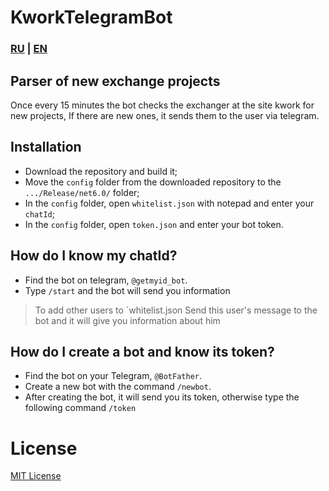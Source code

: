 # KworkTelegramBot
### [RU](README.md) | [EN](EnREADME.md)
## Parser of new exchange projects

Once every 15 minutes the bot checks the exchanger at the site kwork for new projects,
If there are new ones, it sends them to the user via telegram.

## Installation
- Download the repository and build it;
- Move the `config` folder from the downloaded repository to the `.../Release/net6.0/` folder;
- In the `config` folder, open `whitelist.json` with notepad and enter your `chatId`;
- In the `config` folder, open `token.json` and enter your bot token.

## How do I know my chatId?
- Find the bot on telegram, `@getmyid_bot`.
- Type `/start` and the bot will send you information

> To add other users to `whitelist.json
Send this user's message to the bot and it will give you information about him

## How do I create a bot and know its token?
- Find the bot on your Telegram, `@BotFather`.
- Create a new bot with the command `/newbot`.
- After creating the bot, it will send you its token, otherwise type the following command `/token`

# License
[MIT License](LICENSE)
